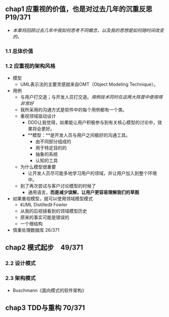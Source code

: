 ## chap1 应重视的价值，也是对过去几年的沉重反思  P19/371
+ *本章将回顾过去几年中我如何思考不同概念，以及我的思想是如何随时间改变的。*
### 1.1 总体价值
### 1.2 应重视的架构风格
+ 模型
	+ UML表示法的主要灵感就来自OMT（Object Modeling Technique）。
+ 用例
	+ 与用户打交道；与开发人员打交道。*用例技术同时在这两大阵营中使用得非常好*
	+ 我所采用的沟通方式是软件中的每个用例都有一个类。
	+ 重视领域驱动设计
		+ DDD让我觉得，如果能让用户积极参与到有关核心模型的讨论中，效果将会更好。
		+ **模型：**是开发人员与用户之间极好的沟通工具。
			+ 由不同部分组成的
			+ 用于特定目的的
			+ 抽象的系统
			+ 认知的工具
	+ 为什么模型很重要
		+ 让开发人员尽可能多地学习用户的领域，并让用户加入到整个环境中。
	+ 到了再次尝试与客户讨论模型的时候了
		+ 通用语言，**而是减少误解，让用户更容易理解我们的草图**
+ 如果重视模型，就可以使用领域模型模式
	+ 《UML Distilled》 Fowler
	+ 从我的后视镜看到的领域模型历史
	+ 原来的事实可能是错误的
	+ 一个根结构
+ 慎重处理数据库  26/371


##  chap2 模式起步　49/371
###  2.2 设计模式
###  2.3 架构模式
+ Buschmann《面向模式的软件架构》


##  chap3 TDD与重构  70/371
